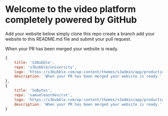 # Welcome to the video platform completely powered by GitHub

Add your website below simply clone this repo create a branch add your website to this README.md file and submit your pull request.

When your PR has been merged your website is ready.

```js
{
    title: 'S3Bubble',
    repo: 's3bubble/university',
    logo: 'https://s3bubble.com/wp-content/themes/s3admin/app/production/img/logo.png',
    description: 'When your PR has been merged your website is ready.'
},
{
    title: 'SoBytes',
    repo: 'samueleastdev/cvt',
    logo: 'https://s3bubble.com/wp-content/themes/s3admin/app/production/img/logo.png',
    description: 'When your PR has been merged your website is ready.'
}
```